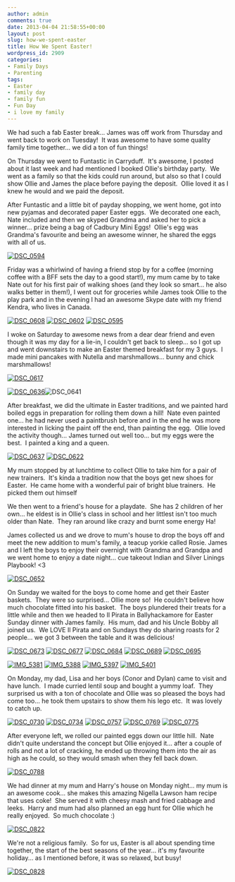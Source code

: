 ```yaml
---
author: admin
comments: true
date: 2013-04-04 21:58:55+00:00
layout: post
slug: how-we-spent-easter
title: How We Spent Easter!
wordpress_id: 2909
categories:
- Family Days
- Parenting
tags:
- Easter
- family day
- family fun
- Fun Day
- i love my family
---
```


We had such a fab Easter break... James was off work from Thursday and went back to work on Tuesday!  It was awesome to have some quality family time together... we did a ton of fun things!

On Thursday we went to Funtastic in Carryduff.  It's awesome, I posted about it last week and had mentioned I booked Ollie's birthday party.  We went as a family so that the kids could run around, but also so that I could show Ollie and James the place before paying the deposit.  Ollie loved it as I knew he would and we paid the deposit.

After Funtastic and a little bit of payday shopping, we went home, got into new pyjamas and decorated paper Easter eggs.  We decorated one each, Nate included and then we skyped Grandma and asked her to pick a winner... prize being a bag of Cadbury Mini Eggs!  Ollie's egg was Grandma's favourite and being an awesome winner, he shared the eggs with all of us.

[![DSC_0594](http://www.outmumbered.com/wp-content/uploads/2013/04/DSC_0594-680x1024.jpg)](http://www.outmumbered.com/wp-content/uploads/2013/04/DSC_0594.jpg)

Friday was a whirlwind of having a friend stop by for a coffee (morning coffee with a BFF sets the day to a good start!), my mum came by to take Nate out for his first pair of walking shoes (and they look so smart... he also walks better in them!), I went out for groceries while James took Ollie to the play park and in the evening I had an awesome Skype date with my friend Kendra, who lives in Canada.

[![DSC_0608](http://www.outmumbered.com/wp-content/uploads/2013/04/DSC_0608-1024x680.jpg)](http://www.outmumbered.com/wp-content/uploads/2013/04/DSC_0608.jpg) [![DSC_0602](http://www.outmumbered.com/wp-content/uploads/2013/04/DSC_0602-680x1024.jpg)](http://www.outmumbered.com/wp-content/uploads/2013/04/DSC_0602.jpg) [![DSC_0595](http://www.outmumbered.com/wp-content/uploads/2013/04/DSC_0595-1024x680.jpg)](http://www.outmumbered.com/wp-content/uploads/2013/04/DSC_0595.jpg)

I woke on Saturday to awesome news from a dear dear friend and even though it was my day for a lie-in, I couldn't get back to sleep... so I got up and went downstairs to make an Easter themed breakfast for my 3 guys.  I made mini pancakes with Nutella and marshmallows... bunny and chick marshmallows!

[![DSC_0617](http://www.outmumbered.com/wp-content/uploads/2013/04/DSC_0617-1024x680.jpg)](http://www.outmumbered.com/wp-content/uploads/2013/04/DSC_0617.jpg)

[![DSC_0636](http://www.outmumbered.com/wp-content/uploads/2013/04/DSC_0636-1024x680.jpg)](http://www.outmumbered.com/wp-content/uploads/2013/04/DSC_0636.jpg)![DSC_0641](http://www.outmumbered.com/wp-content/uploads/2013/04/DSC_0641-1024x680.jpg)

After breakfast, we did the ultimate in Easter traditions, and we painted hard boiled eggs in preparation for rolling them down a hill!  Nate even painted one... he had never used a paintbrush before and in the end he was more interested in licking the paint off the end, than painting the egg.  Ollie loved the activity though... James turned out well too... but my eggs were the best.  I painted a king and a queen.

[![DSC_0637](http://www.outmumbered.com/wp-content/uploads/2013/04/DSC_0637-1024x680.jpg)](http://www.outmumbered.com/wp-content/uploads/2013/04/DSC_0637.jpg) [![DSC_0622](http://www.outmumbered.com/wp-content/uploads/2013/04/DSC_0622-680x1024.jpg)](http://www.outmumbered.com/wp-content/uploads/2013/04/DSC_0622.jpg)

My mum stopped by at lunchtime to collect Ollie to take him for a pair of new trainers.  It's kinda a tradition now that the boys get new shoes for Easter.  He came home with a wonderful pair of bright blue trainers.  He picked them out himself

We then went to a friend's house for a playdate.  She has 2 children of her own... he eldest is in Ollie's class in school and her littlest isn't too much older than Nate.  They ran around like crazy and burnt some energy Ha!

James collected us and we drove to mum's house to drop the boys off and meet the new addition to mum's family, a teacup yorkie called Rosie. James and I left the boys to enjoy their overnight with Grandma and Grandpa and we went home to enjoy a date night... cue takeout Indian and Silver Linings Playbook! <3

[![DSC_0652](http://www.outmumbered.com/wp-content/uploads/2013/04/DSC_0652-1024x680.jpg)](http://www.outmumbered.com/wp-content/uploads/2013/04/DSC_0652.jpg)



On Sunday we waited for the boys to come home and get their Easter baskets.  They were so surprised... Ollie more so!  He couldn't believe how much chocolate fitted into his basket.  The boys plundered their treats for a little while and then we headed to Il Pirata in Ballyhackamore for Easter Sunday dinner with James family.  His mum, dad and his Uncle Bobby all joined us.  We LOVE Il Pirata and on Sundays they do sharing roasts for 2 people... we got 3 between the table and it was delicious!

[![DSC_0673](http://www.outmumbered.com/wp-content/uploads/2013/04/DSC_0673-680x1024.jpg)](http://www.outmumbered.com/wp-content/uploads/2013/04/DSC_0673.jpg) [![DSC_0677](http://www.outmumbered.com/wp-content/uploads/2013/04/DSC_0677-1024x680.jpg)](http://www.outmumbered.com/wp-content/uploads/2013/04/DSC_0677.jpg) [![DSC_0684](http://www.outmumbered.com/wp-content/uploads/2013/04/DSC_0684-1024x680.jpg)](http://www.outmumbered.com/wp-content/uploads/2013/04/DSC_0684.jpg) [![DSC_0689](http://www.outmumbered.com/wp-content/uploads/2013/04/DSC_0689-1024x680.jpg)](http://www.outmumbered.com/wp-content/uploads/2013/04/DSC_0689.jpg) [![DSC_0695](http://www.outmumbered.com/wp-content/uploads/2013/04/DSC_0695-680x1024.jpg)](http://www.outmumbered.com/wp-content/uploads/2013/04/DSC_0695.jpg)



[![IMG_5381](http://www.outmumbered.com/wp-content/uploads/2013/04/IMG_5381-1024x680.jpg)](http://www.outmumbered.com/wp-content/uploads/2013/04/IMG_5381.jpg) [![IMG_5388](http://www.outmumbered.com/wp-content/uploads/2013/04/IMG_5388-1024x680.jpg)](http://www.outmumbered.com/wp-content/uploads/2013/04/IMG_5388.jpg) [![IMG_5397](http://www.outmumbered.com/wp-content/uploads/2013/04/IMG_5397-1024x680.jpg)](http://www.outmumbered.com/wp-content/uploads/2013/04/IMG_5397.jpg) [![IMG_5401](http://www.outmumbered.com/wp-content/uploads/2013/04/IMG_5401-1024x680.jpg)](http://www.outmumbered.com/wp-content/uploads/2013/04/IMG_5401.jpg)

On Monday, my dad, Lisa and her boys (Conor and Dylan) came to visit and have lunch.  I made curried lentil soup and bought a yummy loaf.  They surprised us with a ton of chocolate and Ollie was so pleased the boys had come too... he took them upstairs to show them his lego etc.  It was lovely to catch up.

[![DSC_0730](http://www.outmumbered.com/wp-content/uploads/2013/04/DSC_0730-1024x680.jpg)](http://www.outmumbered.com/wp-content/uploads/2013/04/DSC_0730.jpg) [![DSC_0734](http://www.outmumbered.com/wp-content/uploads/2013/04/DSC_0734-680x1024.jpg)](http://www.outmumbered.com/wp-content/uploads/2013/04/DSC_0734.jpg) [![DSC_0757](http://www.outmumbered.com/wp-content/uploads/2013/04/DSC_0757-1024x680.jpg)](http://www.outmumbered.com/wp-content/uploads/2013/04/DSC_0757.jpg) [![DSC_0769](http://www.outmumbered.com/wp-content/uploads/2013/04/DSC_0769-680x1024.jpg)](http://www.outmumbered.com/wp-content/uploads/2013/04/DSC_0769.jpg) [![DSC_0775](http://www.outmumbered.com/wp-content/uploads/2013/04/DSC_0775-680x1024.jpg)](http://www.outmumbered.com/wp-content/uploads/2013/04/DSC_0775.jpg)

After everyone left, we rolled our painted eggs down our little hill.  Nate didn't quite understand the concept but Ollie enjoyed it... after a couple of rolls and not a lot of cracking, he ended up throwing them into the air as high as he could, so they would smash when they fell back down.

[![DSC_0788](http://www.outmumbered.com/wp-content/uploads/2013/04/DSC_0788-680x1024.jpg)](http://www.outmumbered.com/wp-content/uploads/2013/04/DSC_0788.jpg)

We had dinner at my mum and Harry's house on Monday night... my mum is an awesome cook... she makes this amazing Nigella Lawson ham recipe that uses coke!  She served it with cheesy mash and fried cabbage and leeks.  Harry and mum had also planned an egg hunt for Ollie which he really enjoyed.  So much chocolate :)

[![DSC_0822](http://www.outmumbered.com/wp-content/uploads/2013/04/DSC_0822-1024x680.jpg)](http://www.outmumbered.com/wp-content/uploads/2013/04/DSC_0822.jpg)

We're not a religious family.  So for us, Easter is all about spending time together, the start of the best seasons of the year... it's my favourite holiday... as I mentioned before, it was so relaxed, but busy!

[![DSC_0828](http://www.outmumbered.com/wp-content/uploads/2013/04/DSC_0828-1024x680.jpg)](http://www.outmumbered.com/wp-content/uploads/2013/04/DSC_0828.jpg)


